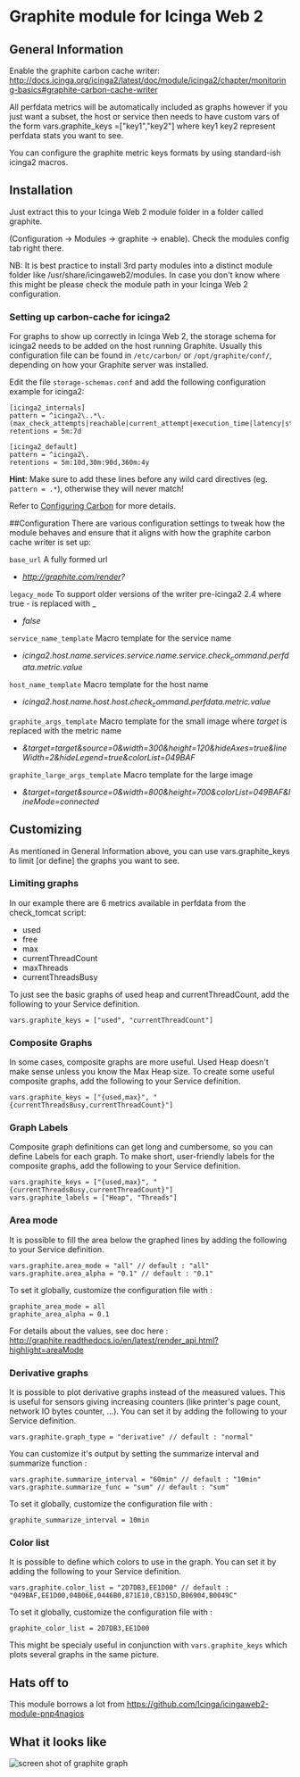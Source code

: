 # Graphite module for Icinga Web 2

## General Information

Enable the graphite carbon cache writer: http://docs.icinga.org/icinga2/latest/doc/module/icinga2/chapter/monitoring-basics#graphite-carbon-cache-writer

All perfdata metrics will be automatically included as graphs however if you just want a subset, the host or service then needs to have custom vars of the form vars.graphite_keys =["key1","key2"] where key1 key2 represent perfdata stats you want to see.

You can configure the graphite metric keys formats by using standard-ish icinga2 macros.

## Installation

Just extract this to your Icinga Web 2 module folder in a folder called graphite.

(Configuration -> Modules -> graphite -> enable). Check the modules config tab right there.

NB: It is best practice to install 3rd party modules into a distinct module
folder like /usr/share/icingaweb2/modules. In case you don't know where this
might be please check the module path in your Icinga Web 2 configuration.

### Setting up carbon-cache for icinga2
For graphs to show up correctly in Icinga Web 2, the storage schema for icinga2 needs to be added on the host running Graphite. Usually this configuration file can be found in `/etc/carbon/` or `/opt/graphite/conf/`, depending on how your Graphite server was installed.

Edit the file `storage-schemas.conf` and add the following configuration example for icinga2:

```
[icinga2_internals]
pattern = ^icinga2\..*\.(max_check_attempts|reachable|current_attempt|execution_time|latency|state|state_type)
retentions = 5m:7d

[icinga2_default]
pattern = ^icinga2\.
retentions = 5m:10d,30m:90d,360m:4y
```

**Hint**: Make sure to add these lines before any wild card directives (eg. `pattern = .*`), otherwise they will never match!

Refer to [Configuring Carbon](http://graphite.readthedocs.io/en/latest/config-carbon.html?highlight=storage) for more details.

##Configuration
There are various configuration settings to tweak how the module behaves and ensure that it aligns with how the graphite carbon cache writer is set up:

``base_url``
A fully formed url
* *http://graphite.com/render?*

``legacy_mode``
To support older versions of the writer pre-icinga2 2.4 where true - is replaced with _
* *false*

``service_name_template``
Macro template for the service name
* *icinga2.$host.name$.services.$service.name$.$service.check_command$.perfdata.$metric$.value*

``host_name_template``
Macro template for the host name
* *icinga2.$host.name$.host.$host.check_command$.perfdata.$metric$.value*

``graphite_args_template``
Macro template for the small image where $target$ is replaced with the metric name
* *&target=$target$&source=0&width=300&height=120&hideAxes=true&lineWidth=2&hideLegend=true&colorList=049BAF*

``graphite_large_args_template``
Macro template for the large image
* *&target=$target$&source=0&width=800&height=700&colorList=049BAF&lineMode=connected*

## Customizing
As mentioned in General Information above, you can use vars.graphite_keys to limit [or define] the graphs you want to see.

### Limiting graphs
In our example there are 6 metrics available in perfdata from the check_tomcat script:
* used
* free
* max
* currentThreadCount
* maxThreads
* currentThreadsBusy

To just see the basic graphs of used heap and currentThreadCount, add the following to your Service definition.

    vars.graphite_keys = ["used", "currentThreadCount"]

### Composite Graphs
In some cases, composite graphs are more useful.  Used Heap doesn't make sense unless you know the Max Heap size.  To create some useful composite graphs, add the following to your Service definition.

    vars.graphite_keys = ["{used,max}", "{currentThreadsBusy,currentThreadCount}"]

### Graph Labels
Composite graph definitions can get long and cumbersome, so you can define Labels for each graph.  To make short, user-friendly labels for the composite graphs, add the following to your Service definition.

    vars.graphite_keys = ["{used,max}", "{currentThreadsBusy,currentThreadCount}"]
    vars.graphite_labels = ["Heap", "Threads"]

### Area mode
It is possible to fill the area below the graphed lines by adding the following to your Service definition.

    vars.graphite.area_mode = "all" // default : "all"
    vars.graphite.area_alpha = "0.1" // default : "0.1"

To set it globally, customize the configuration file with :

    graphite_area_mode = all
    graphite_area_alpha = 0.1

For details about the values, see doc here : http://graphite.readthedocs.io/en/latest/render_api.html?highlight=areaMode

### Derivative graphs
It is possible to plot derivative graphs instead of the measured values. This is useful for sensors giving increasing counters (like printer's page count, network IO bytes counter, ...). You can set it by adding the following to your Service definition.

    vars.graphite.graph_type = "derivative" // default : "normal"

You can customize it's output by setting the summarize interval and summarize function :

    vars.graphite.summarize_interval = "60min" // default : "10min"
    vars.graphite.summarize_func = "sum" // default : "sum"

To set it globally, customize the configuration file with :

    graphite_summarize_interval = 10min

### Color list
It is possible to define which colors to use in the graph. You can set it by adding the following to your Service definition.

    vars.graphite.color_list = "2D7DB3,EE1D00" // default : "049BAF,EE1D00,04B06E,0446B0,871E10,CB315D,B06904,B0049C"

To set it globally, customize the configuration file with :

    graphite_color_list = 2D7DB3,EE1D00

This might be specialy useful in conjunction with `vars.graphite_keys` which plots several graphs in the same picture.

## Hats off to

This module borrows a lot from https://github.com/Icinga/icingaweb2-module-pnp4nagios

## What it looks like		

![screen shot of graphite graph](https://raw.githubusercontent.com/philiphoy/icingaweb2-module-graphite/master/Capture.PNG)
